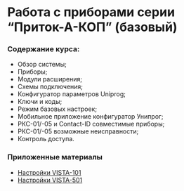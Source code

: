  # Работа с приборами серии “Приток-А-КОП” (базовый)
 ### Содержание курса:

- Обзор системы;
- Приборы;
- Модули расширения;
- Схемы подключения;
- Конфигуратор параметров Uniprog;
- Ключи и коды;
- Режим базовых настроек;
- Мобильное приложение конфигуратор Унипрог;
- РКС-01/-05 и Contact-ID совместимые приборы;
- РКС-01/-05 возможные неисправности;
- Контроль доступа.

### Приложенные материалы
- [Настройки VISTA-101](https://github.com/alex-wm/education/blob/master/Cource/Instaler/basic/vista-101.pdf)
- [Настройки VISTA-501](https://github.com/alex-wm/education/blob/master/Cource/Instaler/basic/vista-501.pdf)